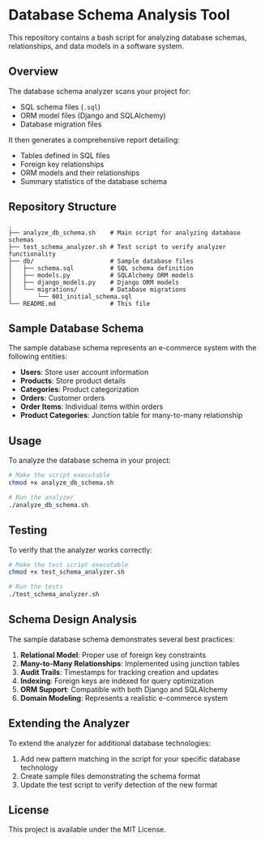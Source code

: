 # Database Schema Analysis Tool

This repository contains a bash script for analyzing database schemas, relationships, and data models in a software system.

## Overview

The database schema analyzer scans your project for:
- SQL schema files (`.sql`)
- ORM model files (Django and SQLAlchemy)
- Database migration files

It then generates a comprehensive report detailing:
- Tables defined in SQL files
- Foreign key relationships
- ORM models and their relationships
- Summary statistics of the database schema

## Repository Structure

```
.
├── analyze_db_schema.sh    # Main script for analyzing database schemas
├── test_schema_analyzer.sh # Test script to verify analyzer functionality
├── db/                     # Sample database files
│   ├── schema.sql          # SQL schema definition
│   ├── models.py           # SQLAlchemy ORM models
│   ├── django_models.py    # Django ORM models
│   └── migrations/         # Database migrations
│       └── 001_initial_schema.sql
└── README.md               # This file
```

## Sample Database Schema

The sample database schema represents an e-commerce system with the following entities:

- **Users**: Store user account information
- **Products**: Store product details
- **Categories**: Product categorization
- **Orders**: Customer orders
- **Order Items**: Individual items within orders
- **Product Categories**: Junction table for many-to-many relationship

## Usage

To analyze the database schema in your project:

```bash
# Make the script executable
chmod +x analyze_db_schema.sh

# Run the analyzer
./analyze_db_schema.sh
```

## Testing

To verify that the analyzer works correctly:

```bash
# Make the test script executable
chmod +x test_schema_analyzer.sh

# Run the tests
./test_schema_analyzer.sh
```

## Schema Design Analysis

The sample database schema demonstrates several best practices:

1. **Relational Model**: Proper use of foreign key constraints
2. **Many-to-Many Relationships**: Implemented using junction tables
3. **Audit Trails**: Timestamps for tracking creation and updates
4. **Indexing**: Foreign keys are indexed for query optimization
5. **ORM Support**: Compatible with both Django and SQLAlchemy
6. **Domain Modeling**: Represents a realistic e-commerce system

## Extending the Analyzer

To extend the analyzer for additional database technologies:

1. Add new pattern matching in the script for your specific database technology
2. Create sample files demonstrating the schema format
3. Update the test script to verify detection of the new format

## License

This project is available under the MIT License.